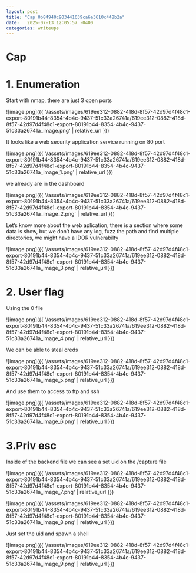 ```yaml
---
layout: post
title: "Cap 0b84940c903441639ca6a3610c448b2a"
date:   2025-07-13 12:05:57 -0400
categories: writeups
---
```


# Cap

# 1. Enumeration

Start with nmap, there are just 3 open ports

![image.png]({{ '/assets/images/619ee312-0882-418d-8f57-42d97d4f48c1-export-80191b44-8354-4b4c-9437-51c33a26741a/619ee312-0882-418d-8f57-42d97d4f48c1-export-80191b44-8354-4b4c-9437-51c33a26741a_image.png' | relative_url }})

It looks like a web security application service running on 80 port

![image.png]({{ '/assets/images/619ee312-0882-418d-8f57-42d97d4f48c1-export-80191b44-8354-4b4c-9437-51c33a26741a/619ee312-0882-418d-8f57-42d97d4f48c1-export-80191b44-8354-4b4c-9437-51c33a26741a_image_1.png' | relative_url }})

we already are in the dashboard

![image.png]({{ '/assets/images/619ee312-0882-418d-8f57-42d97d4f48c1-export-80191b44-8354-4b4c-9437-51c33a26741a/619ee312-0882-418d-8f57-42d97d4f48c1-export-80191b44-8354-4b4c-9437-51c33a26741a_image_2.png' | relative_url }})

Let’s know more about the web aplication, there is a section where some data is show, but we don’t have any log, fuzz the path and find multiple directories, we might have a IDOR vulnerabilty

![image.png]({{ '/assets/images/619ee312-0882-418d-8f57-42d97d4f48c1-export-80191b44-8354-4b4c-9437-51c33a26741a/619ee312-0882-418d-8f57-42d97d4f48c1-export-80191b44-8354-4b4c-9437-51c33a26741a_image_3.png' | relative_url }})

# 2. User flag

Using the 0 file

![image.png]({{ '/assets/images/619ee312-0882-418d-8f57-42d97d4f48c1-export-80191b44-8354-4b4c-9437-51c33a26741a/619ee312-0882-418d-8f57-42d97d4f48c1-export-80191b44-8354-4b4c-9437-51c33a26741a_image_4.png' | relative_url }})

We can be able to steal creds

![image.png]({{ '/assets/images/619ee312-0882-418d-8f57-42d97d4f48c1-export-80191b44-8354-4b4c-9437-51c33a26741a/619ee312-0882-418d-8f57-42d97d4f48c1-export-80191b44-8354-4b4c-9437-51c33a26741a_image_5.png' | relative_url }})

And use them to access to ftp and ssh

![image.png]({{ '/assets/images/619ee312-0882-418d-8f57-42d97d4f48c1-export-80191b44-8354-4b4c-9437-51c33a26741a/619ee312-0882-418d-8f57-42d97d4f48c1-export-80191b44-8354-4b4c-9437-51c33a26741a_image_6.png' | relative_url }})

# 3.Priv esc

Inside of the backend file we can see a set uid on the /capture file

![image.png]({{ '/assets/images/619ee312-0882-418d-8f57-42d97d4f48c1-export-80191b44-8354-4b4c-9437-51c33a26741a/619ee312-0882-418d-8f57-42d97d4f48c1-export-80191b44-8354-4b4c-9437-51c33a26741a_image_7.png' | relative_url }})

![image.png]({{ '/assets/images/619ee312-0882-418d-8f57-42d97d4f48c1-export-80191b44-8354-4b4c-9437-51c33a26741a/619ee312-0882-418d-8f57-42d97d4f48c1-export-80191b44-8354-4b4c-9437-51c33a26741a_image_8.png' | relative_url }})

Just set the uid and spawn a shell

![image.png]({{ '/assets/images/619ee312-0882-418d-8f57-42d97d4f48c1-export-80191b44-8354-4b4c-9437-51c33a26741a/619ee312-0882-418d-8f57-42d97d4f48c1-export-80191b44-8354-4b4c-9437-51c33a26741a_image_9.png' | relative_url }})
<script src="{{ '/assets/js/matrix-overlay.js' | relative_url }}"></script>
